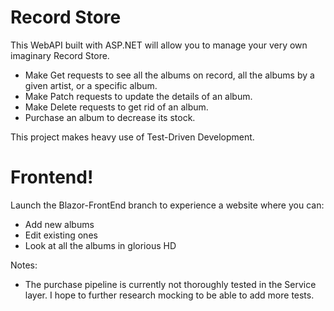 # Record Store
This WebAPI built with ASP.NET will allow you to manage your very own imaginary Record Store.

- Make Get requests to see all the albums on record, all the albums by a given artist, or a specific album.
- Make Patch requests to update the details of an album.
- Make Delete requests to get rid of an album.
- Purchase an album to decrease its stock.

This project makes heavy use of Test-Driven Development.

# Frontend!
Launch the Blazor-FrontEnd branch to experience a website where you can:
- Add new albums
- Edit existing ones
- Look at all the albums in glorious HD

Notes:
- The purchase pipeline is currently not thoroughly tested in the Service layer. I hope to further research mocking to be able to add more tests.
